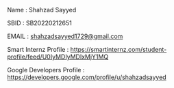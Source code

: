 Name : Shahzad Sayyed

SBID	:	 SB20220212651

EMAIL	:	shahzadsayyed1729@gmail.com

Smart Internz Profile : https://smartinternz.com/student-profile/feed/U0IyMDIyMDIxMjY1MQ

Google Developers Profile : https://developers.google.com/profile/u/shahzadsayyed
